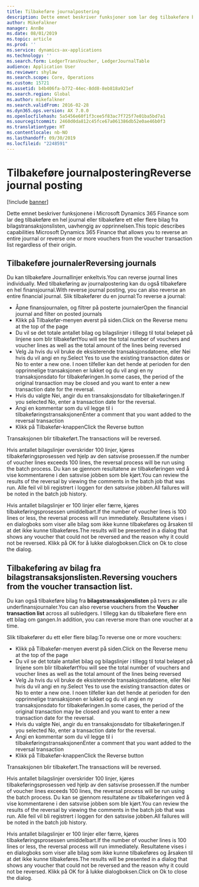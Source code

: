 ```yaml
---
title: Tilbakeføre journalpostering
description: Dette emnet beskriver funksjoner som lar deg tilbakeføre bilag fra bilagstransaksjonslisten eller fra finansjournaler.
author: MikeFalkner
manager: AnnBe
ms.date: 08/01/2019
ms.topic: article
ms.prod: ''
ms.service: dynamics-ax-applications
ms.technology: ''
ms.search.form: LedgerTransVoucher, LedgerJournalTable
audience: Application User
ms.reviewer: shylaw
ms.search.scope: Core, Operations
ms.custom: 15721
ms.assetid: b4b406fa-b772-44ec-8dd8-8eb818a921ef
ms.search.region: Global
ms.author: mikefalkner
ms.search.validFrom: 2016-02-28
ms.dyn365.ops.version: AX 7.0.0
ms.openlocfilehash: 5a5456e60f1f3cee5f83ac7f725f7e01ba5bd7a1
ms.sourcegitcommit: 2460d0da812c45fce67a061386db52e0ae46b0f3
ms.translationtype: HT
ms.contentlocale: nb-NO
ms.lasthandoff: 09/30/2019
ms.locfileid: "2248591"
---
```

# <a name="reverse-journal-posting"></a><span data-ttu-id="1a0b9-103">Tilbakeføre journalpostering</span><span class="sxs-lookup"><span data-stu-id="1a0b9-103">Reverse journal posting</span></span>

[!include [banner](../includes/banner.md)]

<span data-ttu-id="1a0b9-104">Dette emnet beskriver funksjonene i Microsoft Dynamics 365 Finance som lar deg tilbakeføre en hel journal eller tilbakeføre ett eller flere bilag fra bilagstransaksjonslisten, uavhengig av opprinnelsen.</span><span class="sxs-lookup"><span data-stu-id="1a0b9-104">This topic describes capabilities Microsoft Dynamics 365 Finance that allows you to reverse an entire journal or reverse one or more vouchers from the voucher transaction list regardless of their origin.</span></span> 

## <a name="reversing-journals"></a><span data-ttu-id="1a0b9-105">Tilbakeføre journaler</span><span class="sxs-lookup"><span data-stu-id="1a0b9-105">Reversing journals</span></span>

<span data-ttu-id="1a0b9-106">Du kan tilbakeføre Journallinjer enkeltvis.</span><span class="sxs-lookup"><span data-stu-id="1a0b9-106">You can reverse journal lines individually.</span></span> <span data-ttu-id="1a0b9-107">Med tilbakeføring av journalpostering kan du også tilbakeføre en hel finansjournal.</span><span class="sxs-lookup"><span data-stu-id="1a0b9-107">With reverse journal posting, you can also reverse an entire financial journal.</span></span> <span data-ttu-id="1a0b9-108">Slik tilbakefører du en journal:</span><span class="sxs-lookup"><span data-stu-id="1a0b9-108">To reverse a journal:</span></span> 
- <span data-ttu-id="1a0b9-109">Åpne finansjournalen, og filtrer på posterte journaler</span><span class="sxs-lookup"><span data-stu-id="1a0b9-109">Open the financial journal and filter on posted journals</span></span>
- <span data-ttu-id="1a0b9-110">Klikk på Tilbakefør-menyen øverst på siden.</span><span class="sxs-lookup"><span data-stu-id="1a0b9-110">Click on the Reverse menu at the top of the page</span></span>
- <span data-ttu-id="1a0b9-111">Du vil se det totale antallet bilag og bilagslinjer i tillegg til total beløpet på linjene som blir tilbakeført</span><span class="sxs-lookup"><span data-stu-id="1a0b9-111">You will see the total number of vouchers and voucher lines as well as the total amount of the lines being reversed</span></span>
- <span data-ttu-id="1a0b9-112">Velg Ja hvis du vil bruke de eksisterende transaksjonsdatoene, eller Nei hvis du vil angi en ny.</span><span class="sxs-lookup"><span data-stu-id="1a0b9-112">Select Yes to use the existing transaction dates or No to enter a new one.</span></span> <span data-ttu-id="1a0b9-113">I noen tilfeller kan det hende at perioden for den opprinnelige transaksjonen er lukket og du vil angi en ny transaksjonsdato for tilbakeføringen.</span><span class="sxs-lookup"><span data-stu-id="1a0b9-113">In some cases, the period of the original transaction may be closed and you want to enter a new transaction date for the reversal.</span></span>
- <span data-ttu-id="1a0b9-114">Hvis du valgte Nei, angir du en transaksjonsdato for tilbakeføringen.</span><span class="sxs-lookup"><span data-stu-id="1a0b9-114">If you selected No, enter a transaction date for the reversal.</span></span> 
- <span data-ttu-id="1a0b9-115">Angi en kommentar som du vil legge til i tilbakeføringstransaksjonen</span><span class="sxs-lookup"><span data-stu-id="1a0b9-115">Enter a comment that you want added to the reversal transaction</span></span>
- <span data-ttu-id="1a0b9-116">Klikk på Tilbakefør-knappen</span><span class="sxs-lookup"><span data-stu-id="1a0b9-116">Click the Reverse button</span></span>

<span data-ttu-id="1a0b9-117">Transaksjonen blir tilbakeført.</span><span class="sxs-lookup"><span data-stu-id="1a0b9-117">The transactions will be reversed.</span></span> 

<span data-ttu-id="1a0b9-118">Hvis antallet bilagslinjer overskrider 100 linjer, kjøres tilbakeføringsprosessen ved hjelp av den satsvise prosessen.</span><span class="sxs-lookup"><span data-stu-id="1a0b9-118">If the number of voucher lines exceeds 100 lines, the reversal process will be run using the batch process.</span></span> <span data-ttu-id="1a0b9-119">Du kan se gjennom resultatene av tilbakeføringen ved å vise kommentarene i den satsvise jobben som ble kjørt.</span><span class="sxs-lookup"><span data-stu-id="1a0b9-119">You can review the results of the reversal by viewing the comments in the batch job that was run.</span></span> <span data-ttu-id="1a0b9-120">Alle feil vil bli registrert i loggen for den satsvise jobben.</span><span class="sxs-lookup"><span data-stu-id="1a0b9-120">All failures will be noted in the batch job history.</span></span>

<span data-ttu-id="1a0b9-121">Hvis antallet bilagslinjer er 100 linjer eller færre, kjøres tilbakeføringsprosessen umiddelbart.</span><span class="sxs-lookup"><span data-stu-id="1a0b9-121">If the number of voucher lines is 100 lines or less, the reversal process will run immediately.</span></span> <span data-ttu-id="1a0b9-122">Resultatene vises i en dialogboks som viser alle bilag som ikke kunne tilbakeføres og årsaken til at det ikke kunne tilbakeføres.</span><span class="sxs-lookup"><span data-stu-id="1a0b9-122">The results will be presented in a dialog that shows any voucher that could not be reversed and the reason why it could not be reversed.</span></span> <span data-ttu-id="1a0b9-123">Klikk på OK for å lukke dialogboksen.</span><span class="sxs-lookup"><span data-stu-id="1a0b9-123">Click on Ok to close the dialog.</span></span>

## <a name="reversing-vouchers-from-the-voucher-transaction-list"></a><span data-ttu-id="1a0b9-124">Tilbakeføring av bilag fra bilagstransaksjonslisten.</span><span class="sxs-lookup"><span data-stu-id="1a0b9-124">Reversing vouchers from the voucher transaction list.</span></span> 

<span data-ttu-id="1a0b9-125">Du kan også tilbakeføre bilag fra **bilagstransaksjonslisten** på tvers av alle underfinansjournaler.</span><span class="sxs-lookup"><span data-stu-id="1a0b9-125">You can also reverse vouchers from the **Voucher transaction list** across all subledgers.</span></span> <span data-ttu-id="1a0b9-126">I tillegg kan du tilbakeføre flere enn ett bilag om gangen.</span><span class="sxs-lookup"><span data-stu-id="1a0b9-126">In addition, you can reverse more than one voucher at a time.</span></span> 

<span data-ttu-id="1a0b9-127">Slik tilbakefører du ett eller flere bilag:</span><span class="sxs-lookup"><span data-stu-id="1a0b9-127">To reverse one or more vouchers:</span></span> 
- <span data-ttu-id="1a0b9-128">Klikk på Tilbakefør-menyen øverst på siden.</span><span class="sxs-lookup"><span data-stu-id="1a0b9-128">Click on the Reverse menu at the top of the page</span></span>
- <span data-ttu-id="1a0b9-129">Du vil se det totale antallet bilag og bilagslinjer i tillegg til total beløpet på linjene som blir tilbakeført</span><span class="sxs-lookup"><span data-stu-id="1a0b9-129">You will see the total number of vouchers and voucher lines as well as the total amount of the lines being reversed</span></span>
- <span data-ttu-id="1a0b9-130">Velg Ja hvis du vil bruke de eksisterende transaksjonsdatoene, eller Nei hvis du vil angi en ny.</span><span class="sxs-lookup"><span data-stu-id="1a0b9-130">Select Yes to use the existing transaction dates or No to enter a new one.</span></span> <span data-ttu-id="1a0b9-131">I noen tilfeller kan det hende at perioden for den opprinnelige transaksjonen er lukket og du vil angi en ny transaksjonsdato for tilbakeføringen.</span><span class="sxs-lookup"><span data-stu-id="1a0b9-131">In some cases, the period of the original transaction may be closed and you want to enter a new transaction date for the reversal.</span></span>
- <span data-ttu-id="1a0b9-132">Hvis du valgte Nei, angir du en transaksjonsdato for tilbakeføringen.</span><span class="sxs-lookup"><span data-stu-id="1a0b9-132">If you selected No, enter a transaction date for the reversal.</span></span> 
- <span data-ttu-id="1a0b9-133">Angi en kommentar som du vil legge til i tilbakeføringstransaksjonen</span><span class="sxs-lookup"><span data-stu-id="1a0b9-133">Enter a comment that you want added to the reversal transaction</span></span>
- <span data-ttu-id="1a0b9-134">Klikk på Tilbakefør-knappen</span><span class="sxs-lookup"><span data-stu-id="1a0b9-134">Click the Reverse button</span></span>

<span data-ttu-id="1a0b9-135">Transaksjonen blir tilbakeført.</span><span class="sxs-lookup"><span data-stu-id="1a0b9-135">The transactions will be reversed.</span></span> 

<span data-ttu-id="1a0b9-136">Hvis antallet bilagslinjer overskrider 100 linjer, kjøres tilbakeføringsprosessen ved hjelp av den satsvise prosessen.</span><span class="sxs-lookup"><span data-stu-id="1a0b9-136">If the number of voucher lines exceeds 100 lines, the reversal process will be run using the batch process.</span></span> <span data-ttu-id="1a0b9-137">Du kan se gjennom resultatene av tilbakeføringen ved å vise kommentarene i den satsvise jobben som ble kjørt.</span><span class="sxs-lookup"><span data-stu-id="1a0b9-137">You can review the results of the reversal by viewing the comments in the batch job that was run.</span></span> <span data-ttu-id="1a0b9-138">Alle feil vil bli registrert i loggen for den satsvise jobben.</span><span class="sxs-lookup"><span data-stu-id="1a0b9-138">All failures will be noted in the batch job history.</span></span>

<span data-ttu-id="1a0b9-139">Hvis antallet bilagslinjer er 100 linjer eller færre, kjøres tilbakeføringsprosessen umiddelbart.</span><span class="sxs-lookup"><span data-stu-id="1a0b9-139">If the number of voucher lines is 100 lines or less, the reversal process will run immediately.</span></span> <span data-ttu-id="1a0b9-140">Resultatene vises i en dialogboks som viser alle bilag som ikke kunne tilbakeføres og årsaken til at det ikke kunne tilbakeføres.</span><span class="sxs-lookup"><span data-stu-id="1a0b9-140">The results will be presented in a dialog that shows any voucher that could not be reversed and the reason why it could not be reversed.</span></span> <span data-ttu-id="1a0b9-141">Klikk på OK for å lukke dialogboksen.</span><span class="sxs-lookup"><span data-stu-id="1a0b9-141">Click on Ok to close the dialog.</span></span>

